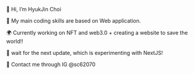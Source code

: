 👾 Hi, I’m HyukJin Choi

🤖 My main coding skills are based on Web application. 

🌍 Currently working on NFT and web3.0 + creating a website to save the world!!

🤡 wait for the next update, which is experimenting with NextJS!

💩 Contact me through IG @sc62070
